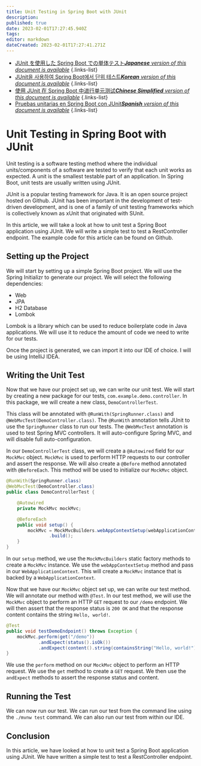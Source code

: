 ```yaml
---
title: Unit Testing in Spring Boot with JUnit
description: 
published: true
date: 2023-02-01T17:27:45.940Z
tags: 
editor: markdown
dateCreated: 2023-02-01T17:27:41.271Z
---
```


- [JUnit を使用した Spring Boot での単体テスト***Japanese** version of this document is available*](/ja/Knowledge-base/Spring-Boot/unit-testing-in-spring-boot-with-junit)
{.links-list}
- [JUnit을 사용하여 Spring Boot에서 단위 테스트***Korean** version of this document is available*](/ko/Knowledge-base/Spring-Boot/unit-testing-in-spring-boot-with-junit)
{.links-list}
- [使用 JUnit 在 Spring Boot 中进行单元测试***Chinese Simplified** version of this document is available*](/zh/Knowledge-base/Spring-Boot/unit-testing-in-spring-boot-with-junit)
{.links-list}
- [Pruebas unitarias en Spring Boot con JUnit***Spanish** version of this document is available*](/es/Knowledge-base/Spring-Boot/unit-testing-in-spring-boot-with-junit)
{.links-list}


# Unit Testing in Spring Boot with JUnit

Unit testing is a software testing method where the individual units/components of a software are tested to verify that each unit works as expected. A unit is the smallest testable part of an application. In Spring Boot, unit tests are usually written using JUnit.

JUnit is a popular testing framework for Java. It is an open source project hosted on Github. JUnit has been important in the development of test-driven development, and is one of a family of unit testing frameworks which is collectively known as xUnit that originated with SUnit.

In this article, we will take a look at how to unit test a Spring Boot application using JUnit. We will write a simple test to test a RestController endpoint. The example code for this article can be found on Github.

## Setting up the Project

We will start by setting up a simple Spring Boot project. We will use the Spring Initializr to generate our project. We will select the following dependencies:

- Web
- JPA
- H2 Database
- Lombok

Lombok is a library which can be used to reduce boilerplate code in Java applications. We will use it to reduce the amount of code we need to write for our tests.

Once the project is generated, we can import it into our IDE of choice. I will be using IntelliJ IDEA.

## Writing the Unit Test

Now that we have our project set up, we can write our unit test. We will start by creating a new package for our tests, `com.example.demo.controller`. In this package, we will create a new class, `DemoControllerTest`.

This class will be annotated with `@RunWith(SpringRunner.class)` and `@WebMvcTest(DemoController.class)`. The `@RunWith` annotation tells JUnit to use the `SpringRunner` class to run our tests. The `@WebMvcTest` annotation is used to test Spring MVC controllers. It will auto-configure Spring MVC, and will disable full auto-configuration.

In our `DemoControllerTest` class, we will create a `@Autowired` field for our `MockMvc` object. `MockMvc` is used to perform HTTP requests to our controller and assert the response. We will also create a `@Before` method annotated with `@BeforeEach`. This method will be used to initialize our `MockMvc` object.

```java
@RunWith(SpringRunner.class)
@WebMvcTest(DemoController.class)
public class DemoControllerTest {

    @Autowired
    private MockMvc mockMvc;

    @BeforeEach
    public void setup() {
        mockMvc = MockMvcBuilders.webAppContextSetup(webApplicationContext)
                .build();
    }
}
```

In our `setup` method, we use the `MockMvcBuilders` static factory methods to create a `MockMvc` instance. We use the `webAppContextSetup` method and pass in our `WebApplicationContext`. This will create a `MockMvc` instance that is backed by a `WebApplicationContext`.

Now that we have our `MockMvc` object set up, we can write our test method. We will annotate our method with `@Test`. In our test method, we will use the `MockMvc` object to perform an HTTP `GET` request to our `/demo` endpoint. We will then assert that the response status is `200 OK` and that the response content contains the string `Hello, world!`.

```java
@Test
public void testDemoEndpoint() throws Exception {
    mockMvc.perform(get("/demo"))
            .andExpect(status().isOk())
            .andExpect(content().string(containsString("Hello, world!")));
}
```

We use the `perform` method on our `MockMvc` object to perform an HTTP request. We use the `get` method to create a `GET` request. We then use the `andExpect` methods to assert the response status and content.

## Running the Test

We can now run our test. We can run our test from the command line using the `./mvnw test` command. We can also run our test from within our IDE.

## Conclusion

In this article, we have looked at how to unit test a Spring Boot application using JUnit. We have written a simple test to test a RestController endpoint.